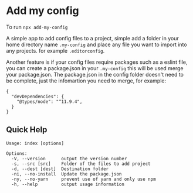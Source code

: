 # Add my config

To run `npx add-my-config`

A simple app to add config files to a project, simple add a folder in your home directory name `.my-config` and place any file you want to import into any projects. for example `.editorconfig`.

Another feature is if your config files require packages such as a eslint file, you can create a package.json in your `.my-config` this will be used merge your package.json. The package.json in the config folder doesn't need to be complete, just the infomartion you need to merge, for example:
```
{
  "devDependencies": {
    "@types/node": "^11.9.4",
  }
}
```

## Quick Help
```
Usage: index [options]

Options:
  -V, --version      output the version number
  -s, --src [src]    Folder of the files to add project
  -d, --dest [dest]  Destination folder
  -ni, --no-install  Update the package.json
  -ny, --no-yarn     prevent use of yarn and only use npm
  -h, --help         output usage information
```
